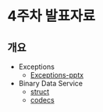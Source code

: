 # 4주차 발표자료

## 개요
- Exceptions
    - [Exceptions-pptx](../../week04/presentation/Exceptions/ExceptionHandling.pptx)
- Binary Data Service
    - [struct](./Binary_Data_Services/struct/study_struct.md)
    - [codecs](./Binary_Data_Services/codecs/study_codecs.md)